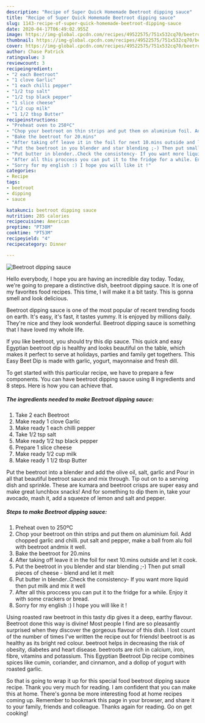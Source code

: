 ```yaml
---
description: "Recipe of Super Quick Homemade Beetroot dipping sauce"
title: "Recipe of Super Quick Homemade Beetroot dipping sauce"
slug: 1143-recipe-of-super-quick-homemade-beetroot-dipping-sauce
date: 2020-04-17T06:49:02.955Z
image: https://img-global.cpcdn.com/recipes/49522575/751x532cq70/beetroot-dipping-sauce-recipe-main-photo.jpg
thumbnail: https://img-global.cpcdn.com/recipes/49522575/751x532cq70/beetroot-dipping-sauce-recipe-main-photo.jpg
cover: https://img-global.cpcdn.com/recipes/49522575/751x532cq70/beetroot-dipping-sauce-recipe-main-photo.jpg
author: Chase Patrick
ratingvalue: 3
reviewcount: 3
recipeingredient:
- "2 each Beetroot"
- "1 clove Garlic"
- "1 each chilli pepper"
- "1/2 tsp salt"
- "1/2 tsp black pepper"
- "1 slice cheese"
- "1/2 cup milk"
- "1 1/2 tbsp Butter"
recipeinstructions:
- "Preheat oven to 250ºC"
- "Chop your beetroot on thin strips and put them on aluminium foil. Add chopped garlic and chilli. put salt and pepper, make a ball from alu foil with beetroot andmix it well."
- "Bake the beetroot for 20.mins"
- "After taking off leave it in the foil for next 10.mins outside and let it cook."
- "Put the beetroot in you blender and star blending ;-) Then put small pieces of cheese - blend and let it melt"
- "Put butter in blender..Check the consistency- If you want more liquid then put milk and mix it well"
- "After all this proccess you can put it to the fridge for a while. Enjoy it with some crackers or bread."
- "Sorry for my english :) I hope you will like it !"
categories:
- Recipe
tags:
- beetroot
- dipping
- sauce

katakunci: beetroot dipping sauce 
nutrition: 285 calories
recipecuisine: American
preptime: "PT38M"
cooktime: "PT53M"
recipeyield: "4"
recipecategory: Dinner

---
```



![Beetroot dipping sauce](https://img-global.cpcdn.com/recipes/49522575/751x532cq70/beetroot-dipping-sauce-recipe-main-photo.jpg)

Hello everybody, I hope you are having an incredible day today. Today, we're going to prepare a distinctive dish, beetroot dipping sauce. It is one of my favorites food recipes. This time, I will make it a bit tasty. This is gonna smell and look delicious.

Beetroot dipping sauce is one of the most popular of recent trending foods on earth. It's easy, it's fast, it tastes yummy. It is enjoyed by millions daily. They're nice and they look wonderful. Beetroot dipping sauce is something that I have loved my whole life.

If you like beetroot, you should try this dip sauce. This quick and easy Egyptian beetroot dip is healthy and looks beautiful on the table, which makes it perfect to serve at holidays, parties and family get togethers. This Easy Beet Dip is made with garlic, yogurt, mayonnaise and fresh dill.


To get started with this particular recipe, we have to prepare a few components. You can have beetroot dipping sauce using 8 ingredients and 8 steps. Here is how you can achieve that.

<!--inarticleads1-->

##### The ingredients needed to make Beetroot dipping sauce:

1. Take 2 each Beetroot
1. Make ready 1 clove Garlic
1. Make ready 1 each chilli pepper
1. Take 1/2 tsp salt
1. Make ready 1/2 tsp black pepper
1. Prepare 1 slice cheese
1. Make ready 1/2 cup milk
1. Make ready 1 1/2 tbsp Butter


Put the beetroot into a blender and add the olive oil, salt, garlic and Pour in all that beautiful beetroot sauce and mix through. Tip out on to a serving dish and sprinkle. These are kumara and beetroot crisps are super easy and make great lunchbox snacks! And for something to dip them in, take your avocado, mash it, add a squeeze of lemon and salt and pepper. 

<!--inarticleads2-->

##### Steps to make Beetroot dipping sauce:

1. Preheat oven to 250ºC
1. Chop your beetroot on thin strips and put them on aluminium foil. Add chopped garlic and chilli. put salt and pepper, make a ball from alu foil with beetroot andmix it well.
1. Bake the beetroot for 20.mins
1. After taking off leave it in the foil for next 10.mins outside and let it cook.
1. Put the beetroot in you blender and star blending ;-) Then put small pieces of cheese - blend and let it melt
1. Put butter in blender..Check the consistency- If you want more liquid then put milk and mix it well
1. After all this proccess you can put it to the fridge for a while. Enjoy it with some crackers or bread.
1. Sorry for my english :) I hope you will like it !


Using roasted raw beetroot in this tasty dip gives it a deep, earthy flavour. Beetroot done this way is divine! Most people I find are so pleasantly surprised when they discover the gorgeous flavour of this dish. I lost count of the number of times I&#39;ve written the recipe out for friends! beetroot is as healthy as its bright red colour. beetroot helps in decreasing the risk of obesity, diabetes and heart disease. beetroots are rich in calcium, iron, fibre, vitamins and potassium. This Egyptian Beetroot Dip recipe combines spices like cumin, coriander, and cinnamon, and a dollop of yogurt with roasted garlic. 

So that is going to wrap it up for this special food beetroot dipping sauce recipe. Thank you very much for reading. I am confident that you can make this at home. There's gonna be more interesting food at home recipes coming up. Remember to bookmark this page in your browser, and share it to your family, friends and colleague. Thanks again for reading. Go on get cooking!
